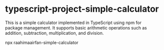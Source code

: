 # typescript-project-simple-calculator

This is a simple calculator implemented in TypeScript using npm for package management. It supports basic arithmetic operations such as addition, subtraction, multiplication, and division.

npx  raahimaairfan-simple-calculator
